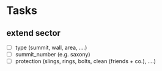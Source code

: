 # Tasks

## extend sector

- [ ] type (summit, wall, area, ....)
- [ ] summit_number (e.g. saxony)
- [ ] protection (slings, rings, bolts, clean (friends + co.), ....)
